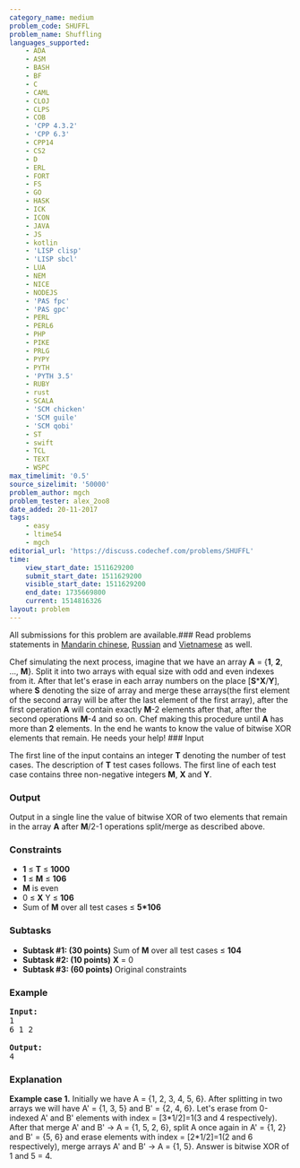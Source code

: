```yaml
---
category_name: medium
problem_code: SHUFFL
problem_name: Shuffling
languages_supported:
    - ADA
    - ASM
    - BASH
    - BF
    - C
    - CAML
    - CLOJ
    - CLPS
    - COB
    - 'CPP 4.3.2'
    - 'CPP 6.3'
    - CPP14
    - CS2
    - D
    - ERL
    - FORT
    - FS
    - GO
    - HASK
    - ICK
    - ICON
    - JAVA
    - JS
    - kotlin
    - 'LISP clisp'
    - 'LISP sbcl'
    - LUA
    - NEM
    - NICE
    - NODEJS
    - 'PAS fpc'
    - 'PAS gpc'
    - PERL
    - PERL6
    - PHP
    - PIKE
    - PRLG
    - PYPY
    - PYTH
    - 'PYTH 3.5'
    - RUBY
    - rust
    - SCALA
    - 'SCM chicken'
    - 'SCM guile'
    - 'SCM qobi'
    - ST
    - swift
    - TCL
    - TEXT
    - WSPC
max_timelimit: '0.5'
source_sizelimit: '50000'
problem_author: mgch
problem_tester: alex_2oo8
date_added: 20-11-2017
tags:
    - easy
    - ltime54
    - mgch
editorial_url: 'https://discuss.codechef.com/problems/SHUFFL'
time:
    view_start_date: 1511629200
    submit_start_date: 1511629200
    visible_start_date: 1511629200
    end_date: 1735669800
    current: 1514816326
layout: problem
---
```

All submissions for this problem are available.### Read problems statements in [Mandarin chinese](http://www.codechef.com/download/translated/LTIME54/mandarin/SHUFFL.pdf), [Russian](http://www.codechef.com/download/translated/LTIME54/russian/SHUFFL.pdf) and [Vietnamese](http://www.codechef.com/download/translated/LTIME54/vietnamese/SHUFFL.pdf) as well.

Chef simulating the next process, imagine that we have an array **A** = {**1**, **2**, ..., **M**}. Split it into two arrays with equal size with odd and even indexes from it. After that let's erase in each array numbers on the place \[**S**\***X**/**Y**\], where **S** denoting the size of array and merge these arrays(the first element of the second array will be after the last element of the first array), after the first operation **A** will contain exactly **M**-2 elements after that, after the second operations **M**-4 and so on. Chef making this procedure until **A** has more than **2** elements. In the end he wants to know the value of bitwise XOR elements that remain. He needs your help! ### Input

The first line of the input contains an integer **T** denoting the number of test cases. The description of **T** test cases follows. The first line of each test case contains three non-negative integers **M**, **X** and **Y**.


### Output

Output in a single line the value of bitwise XOR of two elements that remain in the array **A** after **M**/2-1 operations split/merge as described above. 
### Constraints

- **1** ≤ **T** ≤ **1000**
- **1** ≤ **M** ≤ **106**
- **M** is even
- 0 ≤ **X** Y ≤ **106**
- Sum of **M** over all test cases ≤ **5\*106**

### Subtasks

- **Subtask #1: (30 points)**  Sum of **M** over all test cases ≤ **104**
- **Subtask #2: (10 points)**  **X** = 0
- **Subtask #3: (60 points)**  Original constraints

### Example

<pre><b>Input:</b>
1
6 1 2

<b>Output:</b>
4
</pre>
### Explanation

**Example case 1.** Initially we have A = {1, 2, 3, 4, 5, 6}. After splitting in two arrays we will have A' = {1, 3, 5} and B' = {2, 4, 6}. Let's erase from 0-indexed A' and B' elements with index = \[3\*1/2\]=1(3 and 4 respectively). After that merge A' and B' -&gt; A = {1, 5, 2, 6}, split A once again in A' = {1, 2} and B' = {5, 6} and erase elements with index = \[2\*1/2\]=1(2 and 6 respectively), merge arrays A' and B' -&gt; A = {1, 5}. Answer is bitwise XOR of 1 and 5 = 4.

